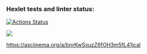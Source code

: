 ### Hexlet tests and linter status:
[![Actions Status](https://github.com/Dmitry913/java-project-61/actions/workflows/hexlet-check.yml/badge.svg)](https://github.com/Dmitry913/java-project-61/actions)

<a href="https://codeclimate.com/github/Dmitry913/java-project-61/maintainability"><img src="https://api.codeclimate.com/v1/badges/ffa91682be9d2e88b84c/maintainability" /></a>

https://asciinema.org/a/bnrKwSxuzZ6fOH3m5fL41jcal